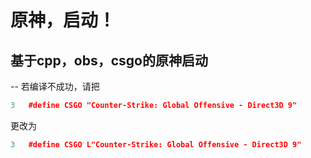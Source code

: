# 原神，启动！
## 基于cpp，obs，csgo的原神启动  
--
若编译不成功，请把
```cpp
3   #define CSGO "Counter-Strike: Global Offensive - Direct3D 9"
```
更改为
```cpp
3   #define CSGO L"Counter-Strike: Global Offensive - Direct3D 9"
```
